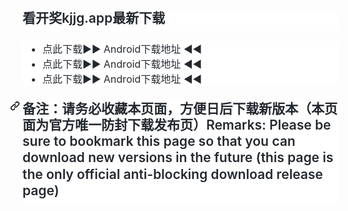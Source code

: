 <h2 dir="auto" style="box-sizing: border-box; margin-top: 0px !important; margin-bottom: 16px; font-size: 1.5em; font-weight: 600; line-height: 1.25; padding-bottom: 0.3em; border-bottom: 1px solid var(--color-border-muted); color: rgb(36, 41, 47); font-family: -apple-system, BlinkMacSystemFont, &quot;Segoe UI&quot;, Helvetica, Arial, sans-serif, &quot;Apple Color Emoji&quot;, &quot;Segoe UI Emoji&quot;; font-style: normal; font-variant-ligatures: normal; font-variant-caps: normal; letter-spacing: normal; orphans: 2; text-align: start; text-indent: 0px; text-transform: none; white-space: normal; widows: 2; word-spacing: 0px; -webkit-text-stroke-width: 0px; background-color: rgb(255, 255, 255); text-decoration-style: initial; text-decoration-color: initial;">
看开奖kjjg.app最新下载</h2>
<ul dir="auto" style="box-sizing: border-box; padding-left: 2em; margin-top: 0px; margin-bottom: 16px; color: rgb(36, 41, 47); font-family: -apple-system, BlinkMacSystemFont, &quot;Segoe UI&quot;, Helvetica, Arial, sans-serif, &quot;Apple Color Emoji&quot;, &quot;Segoe UI Emoji&quot;; font-size: 16px; font-style: normal; font-variant-ligatures: normal; font-variant-caps: normal; font-weight: 400; letter-spacing: normal; orphans: 2; text-align: start; text-indent: 0px; text-transform: none; white-space: normal; widows: 2; word-spacing: 0px; -webkit-text-stroke-width: 0px; background-color: rgb(255, 255, 255); text-decoration-style: initial; text-decoration-color: initial;">
	<li style="box-sizing: border-box;">
	<a rel="nofollow" style="box-sizing: border-box; color: var(--color-accent-fg); text-decoration: none; background-color: transparent" href="https://github.com/whpolily/333/releases/download/kj/kj.apk">点此下载▶▶ Android下载地址 ◀◀</a></li>
	<li style="box-sizing: border-box;">
	<a rel="nofollow" style="box-sizing: border-box; color: var(--color-accent-fg); text-decoration: none; background-color: transparent" href="https://github.com/whpolily/333/releases/download/kj/kj.apk">点此下载▶▶ Android下载地址 ◀◀</a></li>
	<li style="box-sizing: border-box;">
	<a rel="nofollow" style="box-sizing: border-box; color: var(--color-accent-fg); text-decoration: none; background-color: transparent" href="https://github.com/whpolily/333/releases/download/kj/kj.apk">点此下载▶▶ Android下载地址 ◀◀</a></li>
</ul>
<h2 dir="auto" style="box-sizing: border-box; margin-top: 24px; margin-bottom: 16px; font-size: 1.5em; font-weight: 600; line-height: 1.25; padding-bottom: 0.3em; border-bottom: 1px solid var(--color-border-muted); color: rgb(36, 41, 47); font-family: -apple-system, BlinkMacSystemFont, &quot;Segoe UI&quot;, Helvetica, Arial, sans-serif, &quot;Apple Color Emoji&quot;, &quot;Segoe UI Emoji&quot;; font-style: normal; font-variant-ligatures: normal; font-variant-caps: normal; letter-spacing: normal; orphans: 2; text-align: start; text-indent: 0px; text-transform: none; white-space: normal; widows: 2; word-spacing: 0px; -webkit-text-stroke-width: 0px; background-color: rgb(255, 255, 255); text-decoration-style: initial; text-decoration-color: initial;">
<a id="user-content-备注请务必收藏本页面方便日后下载新版本本页面为官方唯一防封下载发布页remarks-please-be-sure-to-bookmark-this-page-so-that-you-can-download-new-versions-in-the-future-this-page-is-the-only-official-anti-blocking-download-release-page" class="anchor" aria-hidden="true" style="box-sizing: border-box; background-color: transparent; color: var(--color-accent-fg); text-decoration: none; float: left; padding-right: 4px; margin-left: -20px; line-height: 1;" href="https://github.com/getfotiaoqiang/download/tree/v2.7.12#%E5%A4%87%E6%B3%A8%E8%AF%B7%E5%8A%A1%E5%BF%85%E6%94%B6%E8%97%8F%E6%9C%AC%E9%A1%B5%E9%9D%A2%E6%96%B9%E4%BE%BF%E6%97%A5%E5%90%8E%E4%B8%8B%E8%BD%BD%E6%96%B0%E7%89%88%E6%9C%AC%E6%9C%AC%E9%A1%B5%E9%9D%A2%E4%B8%BA%E5%AE%98%E6%96%B9%E5%94%AF%E4%B8%80%E9%98%B2%E5%B0%81%E4%B8%8B%E8%BD%BD%E5%8F%91%E5%B8%83%E9%A1%B5remarks-please-be-sure-to-bookmark-this-page-so-that-you-can-download-new-versions-in-the-future-this-page-is-the-only-official-anti-blocking-download-release-page"><svg class="octicon octicon-link" viewBox="0 0 16 16" version="1.1" width="16" height="16" aria-hidden="true"><path fill-rule="evenodd" d="M7.775 3.275a.75.75 0 001.06 1.06l1.25-1.25a2 2 0 112.83 2.83l-2.5 2.5a2 2 0 01-2.83 0 .75.75 0 00-1.06 1.06 3.5 3.5 0 004.95 0l2.5-2.5a3.5 3.5 0 00-4.95-4.95l-1.25 1.25zm-4.69 9.64a2 2 0 010-2.83l2.5-2.5a2 2 0 012.83 0 .75.75 0 001.06-1.06 3.5 3.5 0 00-4.95 0l-2.5 2.5a3.5 3.5 0 004.95 4.95l1.25-1.25a.75.75 0 00-1.06-1.06l-1.25 1.25a2 2 0 01-2.83 0z"></path></svg>
</a>备注：请务必收藏本页面，方便日后下载新版本（本页面为官方唯一防封下载发布页）Remarks: Please be sure to bookmark 
this page so that you can download new versions in the future (this page is the 
only official anti-blocking download release page)</h2>
